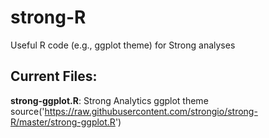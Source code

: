 # strong-R
Useful R code (e.g., ggplot theme) for Strong analyses

## Current Files:

**strong-ggplot.R**: Strong Analytics ggplot theme
  source('https://raw.githubusercontent.com/strongio/strong-R/master/strong-ggplot.R')
